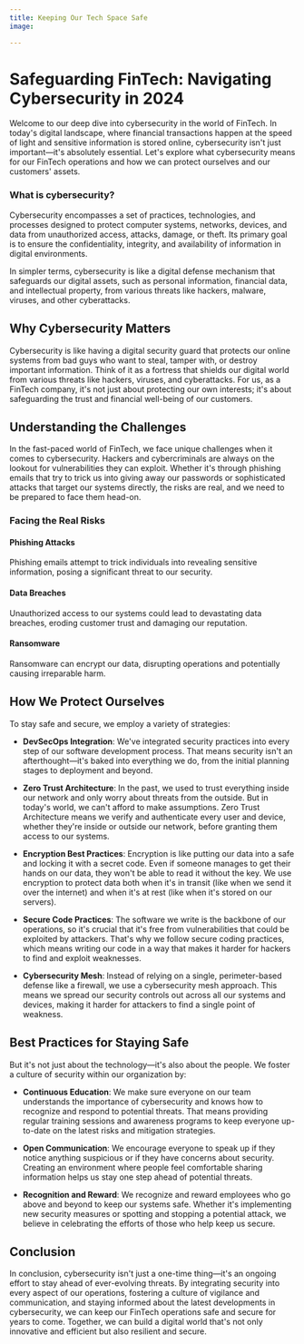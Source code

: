 ```yaml
---
title: Keeping Our Tech Space Safe
image:

---
```


# Safeguarding FinTech: Navigating Cybersecurity in 2024

Welcome to our deep dive into cybersecurity in the world of FinTech. In today's digital landscape, where financial transactions happen at the speed of light and sensitive information is stored online, cybersecurity isn't just important—it's absolutely essential. Let's explore what cybersecurity means for our FinTech operations and how we can protect ourselves and our customers' assets.

### What is cybersecurity?

Cybersecurity encompasses a set of practices, technologies, and processes designed to protect computer systems, networks, devices, and data from unauthorized access, attacks, damage, or theft. Its primary goal is to ensure the confidentiality, integrity, and availability of information in digital environments.

In simpler terms, cybersecurity is like a digital defense mechanism that safeguards our digital assets, such as personal information, financial data, and intellectual property, from various threats like hackers, malware, viruses, and other cyberattacks.


## Why Cybersecurity Matters

Cybersecurity is like having a digital security guard that protects our online systems from bad guys who want to steal, tamper with, or destroy important information. Think of it as a fortress that shields our digital world from various threats like hackers, viruses, and cyberattacks. For us, as a FinTech company, it's not just about protecting our own interests; it's about safeguarding the trust and financial well-being of our customers.

## Understanding the Challenges

In the fast-paced world of FinTech, we face unique challenges when it comes to cybersecurity. Hackers and cybercriminals are always on the lookout for vulnerabilities they can exploit. Whether it's through phishing emails that try to trick us into giving away our passwords or sophisticated attacks that target our systems directly, the risks are real, and we need to be prepared to face them head-on.

### Facing the Real Risks

#### Phishing Attacks
Phishing emails attempt to trick individuals into revealing sensitive information, posing a significant threat to our security.

#### Data Breaches
Unauthorized access to our systems could lead to devastating data breaches, eroding customer trust and damaging our reputation.

#### Ransomware
Ransomware can encrypt our data, disrupting operations and potentially causing irreparable harm.


## How We Protect Ourselves

To stay safe and secure, we employ a variety of strategies:

- **DevSecOps Integration**: We've integrated security practices into every step of our software development process. That means security isn't an afterthought—it's baked into everything we do, from the initial planning stages to deployment and beyond.
  
- **Zero Trust Architecture**: In the past, we used to trust everything inside our network and only worry about threats from the outside. But in today's world, we can't afford to make assumptions. Zero Trust Architecture means we verify and authenticate every user and device, whether they're inside or outside our network, before granting them access to our systems.
  
- **Encryption Best Practices**: Encryption is like putting our data into a safe and locking it with a secret code. Even if someone manages to get their hands on our data, they won't be able to read it without the key. We use encryption to protect data both when it's in transit (like when we send it over the internet) and when it's at rest (like when it's stored on our servers).
  
- **Secure Code Practices**: The software we write is the backbone of our operations, so it's crucial that it's free from vulnerabilities that could be exploited by attackers. That's why we follow secure coding practices, which means writing our code in a way that makes it harder for hackers to find and exploit weaknesses.
  
- **Cybersecurity Mesh**: Instead of relying on a single, perimeter-based defense like a firewall, we use a cybersecurity mesh approach. This means we spread our security controls out across all our systems and devices, making it harder for attackers to find a single point of weakness.

## Best Practices for Staying Safe

But it's not just about the technology—it's also about the people. We foster a culture of security within our organization by:

- **Continuous Education**: We make sure everyone on our team understands the importance of cybersecurity and knows how to recognize and respond to potential threats. That means providing regular training sessions and awareness programs to keep everyone up-to-date on the latest risks and mitigation strategies.
  
- **Open Communication**: We encourage everyone to speak up if they notice anything suspicious or if they have concerns about security. Creating an environment where people feel comfortable sharing information helps us stay one step ahead of potential threats.
  
- **Recognition and Reward**: We recognize and reward employees who go above and beyond to keep our systems safe. Whether it's implementing new security measures or spotting and stopping a potential attack, we believe in celebrating the efforts of those who help keep us secure.

## Conclusion

In conclusion, cybersecurity isn't just a one-time thing—it's an ongoing effort to stay ahead of ever-evolving threats. By integrating security into every aspect of our operations, fostering a culture of vigilance and communication, and staying informed about the latest developments in cybersecurity, we can keep our FinTech operations safe and secure for years to come. Together, we can build a digital world that's not only innovative and efficient but also resilient and secure.
